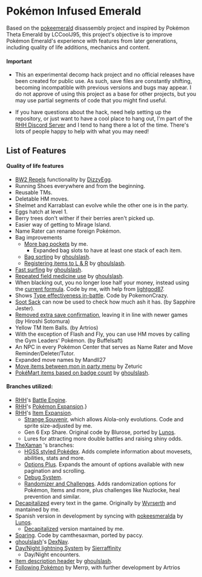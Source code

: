 # Pokémon Infused Emerald

Based on the [pokeemerald](https://github.com/pret/pokeemerald) disassembly project and inspired by Pokémon Theta Emerald by LCCoolJ95, this project's objective is to improve Pokémon Emerald's experience with features from later generations, including quality of life additions, mechanics and content.

#### Important
* This an experimental decomp hack project and no official releases have been created for public use. As such, save files are constantly shifting, becoming incompatible with previous versions and bugs may appear. I do not approve of using this project as a base for other projects, but you may use partial segments of code that you might find useful.

* If you have questions about the hack, need help setting up the repository, or just want to have a cool place to hang out, I'm part of the [RHH Discord Server](https://discord.gg/aha7DBH) and I tend to hang there a lot of the time. There's lots of people happy to help with what you may need!

## List of Features
#### Quality of life features
* [BW2 Repels](https://github.com/DizzyEggg/pokeemerald/tree/repel) functionality by [DizzyEgg](https://github.com/dizzyeggg).
* Running Shoes everywhere and from the beginning.
* Reusable TMs.
* Deletable HM moves.
* Shelmet and Karrablast can evolve while the other one is in the party.
* Eggs hatch at level 1.
* Berry trees don't wither if their berries aren't picked up.
* Easier way of getting to Mirage Island.
* Name Rater can rename foreign Pokémon.
* Bag improvements
	* [More bag pockets](https://github.com/AsparagusEduardo/pokeemerald/tree/BetterBag) by me.
		* Expanded bag slots to have at least one stack of each item.
	* [Bag sorting](https://www.pokecommunity.com/showthread.php?p=10167488#post10167488) by [ghoulslash](https://github.com/ghoulslash).
	* [Registering items to L & R](https://www.pokecommunity.com/showthread.php?p=10134388#post10134388) by [ghoulslash](https://github.com/ghoulslash).
* [Fast surfing](https://www.pokecommunity.com/showthread.php?p=10137446#post10137446) by [ghoulslash](https://github.com/ghoulslash).
* [Repeated field medicine use](https://www.pokecommunity.com/showthread.php?p=10206290#post10206290) by [ghoulslash](https://github.com/ghoulslash).
* When blacking out, you no longer lose half your money, instead using the [current formula](https://github.com/AsparagusEduardo/pokeemerald/tree/WhiteOutMoney). Code by me, with help from [lightgod87](https://github.com/lightgod87).
* Shows [Type effectiveness in-battle](https://www.pokecommunity.com/showthread.php?p=10167016#post10167016). Code by PokemonCrazy.
* [Soot Sack](https://www.pokecommunity.com/showthread.php?p=10222284#post10222284) can now be used to check how much ash it has. (by Sapphire Jester).
* [Removed extra save confirmation](https://www.pokecommunity.com/showthread.php?p=10211835#post10211835), leaving it in line with newer games (by Hiroshi Sotomura)
* Yellow TM Item Balls. (by Artrios)
* With the exception of Flash and Fly, you can use HM moves by calling the Gym Leaders' Pokémon. (by Buffelsaft)
* An NPC in every Pokémon Center that serves as Name Rater and Move Reminder/Deleter/Tutor.
* Expanded move names by Mandll27
* [Move items between mon in party menu](https://www.pokecommunity.com/showpost.php?p=10120157&postcount=43) by Zeturic
* [PokéMart items based on badge count](https://github.com/pret/pokeemerald/wiki/Shop-Items-By-Badge-Count) by [ghoulslash](https://github.com/ghoulslash).

#### Branches utilized:
* [RHH](https://github.com/rh-hideout)'s [Battle Engine](https://github.com/rh-hideout/pokeemerald-expansion/tree/battle_engine).
* [RHH](https://github.com/rh-hideout)'s [Pokémon Expansion](https://github.com/rh-hideout/pokeemerald-expansion/tree/pokemon_expansion).}
* [RHH](https://github.com/rh-hideout)'s [Item Expansion](https://github.com/rh-hideout/pokeemerald-expansion/tree/pokemon_expansion).
	* [Strange Souvenir](https://github.com/AsparagusEduardo/pokeemerald/tree/AlolanEvolution), which allows Alola-only evolutions. Code and sprite size-adjusted by me.
	* Gen 6 Exp Share. Original code by Blurose, ported by [Lunos](https://github.com/LOuroboros).
	* Lures for attracting more double battles and raising shiny odds.
* [TheXaman](https://github.com/TheXaman/pokeemerald) 's branches:
	* [HGSS styled Pokédex](https://github.com/TheXaman/pokeemerald/tree/tx_pokedexPlus_hgss). Adds complete information about movesets, abilities, stats and more.
	* [Options Plus](https://github.com/TheXaman/pokeemerald/tree/tx_optionsPlus). Expands the amount of options available with new pagination and scrolling.
	* [Debug System](https://github.com/TheXaman/pokeemerald/tree/tx_debug_system).
	* [Randomizer and Challenges](https://github.com/TheXaman/pokeemerald/blob/tx_randomizer_and_challenges/TX_RAC_FEATURES.md). Adds randomization options for Pokémon, Items and more, plus challenges like Nuzlocke, heal prevention and similar.
* [Decapitalized](https://github.com/AsparagusEduardo/pokeemerald/tree/Decapitalization) every text in the game. Originally by [Wyrserth](https://github.com/Wyrserth) and mantained by me.
* Spanish version in development by syncing with [pokeesmeralda](https://github.com/LOuroboros/pokeemerald/tree/pokeesmeralda) by [Lunos](https://github.com/LOuroboros).
	* [Decapitalized](https://github.com/AsparagusEduardo/pokeemerald/tree/pokeesmeralda_decap) version mantained by me.
* [Soaring](https://www.pokecommunity.com/showthread.php?t=422107). Code by camthesaxman, ported by paccy.
* [ghoulslash](https://github.com/ghoulslash)'s [DexNav](https://github.com/ghoulslash/pokeemerald/tree/dexnav).
* [Day/Night lightning System](https://github.com/huderlem/pokeemerald/tree/daynight-diego) by [Sierraffinity](https://github.com/Sierraffinity)
	* Day/Night encounters.
* [Item description header](https://github.com/ghoulslash/pokeemerald/tree/item_desc_header) by [ghoulslash](https://github.com/ghoulslash).
* [Following Pokémon](https://github.com/aarant/pokeemerald/tree/romhack) by Merrp, with further development by Artrios

